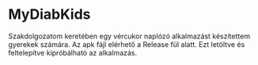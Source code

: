 # MyDiabKids

Szakdolgozatom keretében egy vércukor naplózó alkalmazást készítettem gyerekek számára. Az apk fájl elérhető a Release fül alatt. Ezt letöltve és feltelepítve kipróbálható az alkalmazás.
